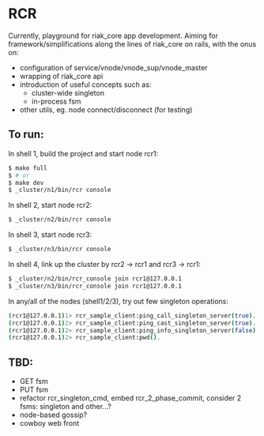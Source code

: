 RCR
===

Currently, playground for riak_core app development.  Aiming for framework/simplifications
along the lines of riak_core on rails, with the onus on:

* configuration of service/vnode/vnode_sup/vnode_master
* wrapping of riak_core api
* introduction of useful concepts such as:
  * cluster-wide singleton 
  * in-process fsm
* other utils, eg. node connect/disconnect (for testing)


To run:
-------

In shell 1, build the project and start node rcr1:

```bash
$ make full
$ # or
$ make dev
$ _cluster/n1/bin/rcr console
```

In shell 2, start node rcr2:

```bash
$ _cluster/n2/bin/rcr console
```
In shell 3, start node rcr3:

```bash
$ _cluster/n3/bin/rcr console
```

In shell 4, link up the cluster by rcr2 -> rcr1 and rcr3 -> rcr1:

```bash
$ _cluster/n2/bin/rcr_console join rcr1@127.0.0.1
$ _cluster/n3/bin/rcr_console join rcr1@127.0.0.1
```

In any/all of the nodes (shell1/2/3), try out few singleton operations:

```bash
(rcr1@127.0.0.1)1> rcr_sample_client:ping_call_singleton_server(true).
(rcr1@127.0.0.1)2> rcr_sample_client:ping_cast_singleton_server(true).
(rcr1@127.0.0.1)2> rcr_sample_client:ping_info_singleton_server(false).
(rcr1@127.0.0.1)2> rcr_sample_client:pwd().
```


TBD:
----
* GET fsm
* PUT fsm
* refactor rcr_singleton_cmd, embed rcr_2_phase_commit, consider 2 fsms: singleton and other...?
* node-based gossip?
* cowboy web front

